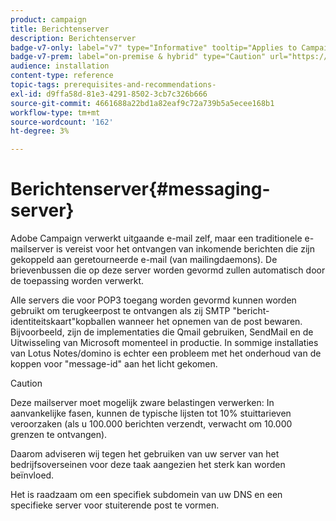 ```yaml
---
product: campaign
title: Berichtenserver
description: Berichtenserver
badge-v7-only: label="v7" type="Informative" tooltip="Applies to Campaign Classic v7 only"
badge-v7-prem: label="on-premise & hybrid" type="Caution" url="https://experienceleague.adobe.com/docs/campaign-classic/using/installing-campaign-classic/architecture-and-hosting-models/hosting-models-lp/hosting-models.html" tooltip="Applies to on-premise and hybrid deployments only"
audience: installation
content-type: reference
topic-tags: prerequisites-and-recommendations-
exl-id: d9ffa58d-81e3-4291-8502-3cb7c326b666
source-git-commit: 4661688a22bd1a82eaf9c72a739b5a5ecee168b1
workflow-type: tm+mt
source-wordcount: '162'
ht-degree: 3%

---
```


# Berichtenserver{#messaging-server}



Adobe Campaign verwerkt uitgaande e-mail zelf, maar een traditionele e-mailserver is vereist voor het ontvangen van inkomende berichten die zijn gekoppeld aan geretourneerde e-mail (van mailingdaemons). De brievenbussen die op deze server worden gevormd zullen automatisch door de toepassing worden verwerkt.

Alle servers die voor POP3 toegang worden gevormd kunnen worden gebruikt om terugkeerpost te ontvangen als zij SMTP &quot;bericht-identiteitskaart&quot;kopballen wanneer het opnemen van de post bewaren. Bijvoorbeeld, zijn de implementaties die Qmail gebruiken, SendMail en de Uitwisseling van Microsoft momenteel in productie. In sommige installaties van Lotus Notes/domino is echter een probleem met het onderhoud van de koppen voor &quot;message-id&quot; aan het licht gekomen.

>[!CAUTION]
>
>Deze mailserver moet mogelijk zware belastingen verwerken: In aanvankelijke fasen, kunnen de typische lijsten tot 10% stuittarieven veroorzaken (als u 100.000 berichten verzendt, verwacht om 10.000 grenzen te ontvangen).
>
>Daarom adviseren wij tegen het gebruiken van uw server van het bedrijfsoverseinen voor deze taak aangezien het sterk kan worden beïnvloed.
>
>Het is raadzaam om een specifiek subdomein van uw DNS en een specifieke server voor stuiterende post te vormen.
